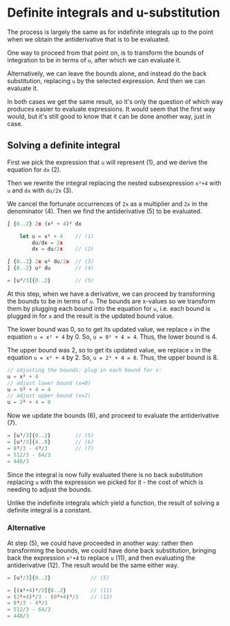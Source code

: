# Definite integrals and u-substitution

The process is largely the same as for indefinite integrals up to the point when we obtain the antiderivative that is to be evaluated.

One way to proceed from that point on, is to transform the bounds of integration to be in terms of `u`, after which we can evaluate it.

Alternatively, we can leave the bounds alone, and instead do the back substitution, replacing `u` by the selected expression. And then we can evaluate it.

In both cases we get the same result, so it's only the question of which way produces easier to evaluate expressions. It would seem that the first way would, but it's still good to know that it can be done another way, just in case.

## Solving a definite integral

First we pick the expression that `u` will represent (1), and we derive the equation for `dx` (2).

Then we rewrite the integral replacing the nested subsexpression `x²+4` with `u` and `dx` with `du/2x` (3).

We cancel the fortunate occurrences of `2x` as a multiplier and `2x` in the denominator (4). Then we find the antiderivative (5) to be evaluated.

```js
∫ {0..2} 2x (x² + 4)² dx

    let u = x² + 4    // (1)
        du/dx = 2x
        dx = du/2x    // (2)

∫ {0..2} 2x u² du/2x  // (3)
∫ {0..2} u² du        // (4)

= [u³/3]{0..2}        // (5)
```

At this step, when we have a derivative, we can proceed by transforming the bounds to be in terms of `u`. The bounds are x-values so we transform them by plugging each bound into the equation for `u`, i.e. each bound is plugged in for `x` and the result is the updated bound value.

The lower bound was 0, so to get its updated value, we replace `x` in the equation `u = x² + 4` by 0. So, `u = 0² + 4 = 4`. Thus, the lower bound is 4.

The upper bound was 2, so to get its updated value, we replace `x` in the equation `u = x² + 4` by 2. So, `u = 2² + 4 = 8`. Thus, the upper bound is 8.

```js
// adjusting the bounds: plug in each bound for x:
u = x² + 4
// adjust lower bound (x=0)
u = 0² + 4 = 4
// adjust upper bound (x=2)
u = 2² + 4 = 8
```

Now we update the bounds (6), and proceed to evaluate the antiderivative (7).

```js
= [u³/3]{0..2}        // (5)
= [u³/3]{4..8}        // (6)
= 8³/3 - 4³/3         // (7)
= 512/3 - 64/3
= 448/3
```

Since the integral is now fully evaluated there is no back substitution replacing `u` with the expression we picked for it - the cost of which is needing to adjust the bounds.

Unlike the indefinite integrals which yield a function, the result of solving a definite integral is a constant.

### Alternative

At step (5), we could have proceeded in another way: rather then transforming the bounds, we could have done back substitution, bringing back the expression `x²+4` to replace `u` (11), and then evaluating the antiderivative (12). The result would be the same either way.

```js
= [u³/3]{0..2}             // (5)

= [(x²+4)³/3]{0..2}        // (11)
= (2²+4)³/3 - (0²+4)³/3    // (12)
= 8³/3 - 4³/3
= 512/3 - 64/3
= 448/3
```
